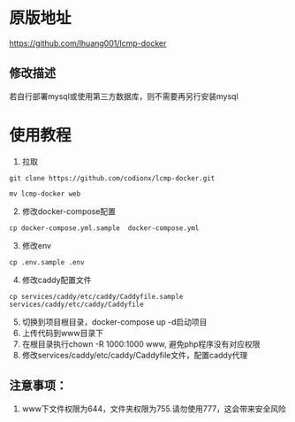 # 原版地址

https://github.com/lhuang001/lcmp-docker


## 修改描述

若自行部署mysql或使用第三方数据库，则不需要再另行安装mysql


# 使用教程
1. 拉取

```
git clone https://github.com/codionx/lcmp-docker.git
```
```
mv lcmp-docker web
```

2. 修改docker-compose配置

```
cp docker-compose.yml.sample  docker-compose.yml
```

3. 修改env

```
cp .env.sample .env
```

4. 修改caddy配置文件

```
cp services/caddy/etc/caddy/Caddyfile.sample services/caddy/etc/caddy/Caddyfile
```

5. 切换到项目根目录，docker-compose up -d启动项目
6. 上传代码到www目录下
7. 在根目录执行chown -R 1000:1000 www, 避免php程序没有对应权限
8. 修改services/caddy/etc/caddy/Caddyfile文件，配置caddy代理


## 注意事项：
1. www下文件权限为644，文件夹权限为755.请勿使用777，这会带来安全风险

